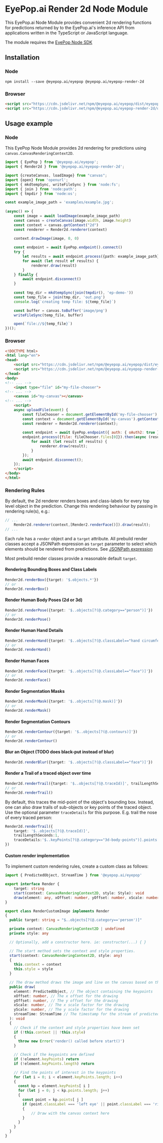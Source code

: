 # EyePop.ai Render 2d Node Module
This EyePop.ai Node Module provides convenient 2d rendering functions for predictions returned by 
to the EyePop.ai's inference API from applications written in the TypeScript or JavaScript language.

The module requires the [EyePop Node SDK](https://www.npmjs.com/package/@eyepop.ai/eyepop)
## Installation
### Node
```shell
npm install --save @eyepop.ai/eyepop @eyepop.ai/eyepop-render-2d
```
### Browser
```html
<script src="https://cdn.jsdelivr.net/npm/@eyepop.ai/eyepop/dist/eyepop.min.js"></script>
<script src="https://cdn.jsdelivr.net/npm/@eyepop.ai/eyepop-render-2d/dist/eyepop.render2d.min.js"></script>
```
## Usage example
### Node
This EyePop Node Module provides 2d rendering for predictions using `canvas.CanvasRenderingContext2D`.
```typescript
import { EyePop } from '@eyepop.ai/eyepop';
import { Render2d } from '@eyepop.ai/eyepop-render-2d';

import {createCanvas, loadImage} from "canvas";
import {open} from 'openurl';
import { mkdtempSync, writeFileSync } from 'node:fs';
import { join } from 'node:path';
import { tmpdir } from 'node:os';

const example_image_path = 'examples/example.jpg';
    
(async() => {
    const image = await loadImage(example_image_path)
    const canvas = createCanvas(image.width, image.height)
    const context = canvas.getContext("2d")
    const renderer = Render2d.renderer(context)
    
    context.drawImage(image, 0, 0)

    const endpoint = await EyePop.endpoint().connect()
    try {
        let results = await endpoint.process({path: example_image_path})
        for await (let result of results) {
            renderer.draw(result)
        }        
    } finally {
        await endpoint.disconnect()
    }
    
    const tmp_dir = mkdtempSync(join(tmpdir(), 'ep-demo-'))
    const temp_file = join(tmp_dir, 'out.png')
    console.log(`creating temp file: ${temp_file}`)

    const buffer = canvas.toBuffer('image/png')
    writeFileSync(temp_file, buffer)

    open(`file://${temp_file}`)
})();
```
### Browser
```html
<!DOCTYPE html>
<html lang="en">
<head>
    <script src="https://cdn.jsdelivr.net/npm/@eyepop.ai/eyepop/dist/eyepop.min.js"></script>
    <script src="https://cdn.jsdelivr.net/npm/@eyepop.ai/eyepop-render-2d/dist/eyepop.render2d.min.js"></script>
</head>
<body>
<!-- ... -->
    <input type="file" id="my-file-chooser">
<!-- ... -->
    <canvas id="my-canvas"></canvas>
<!-- ... -->
    <script>
    async uploadFile(event) {
        const fileChooser = document.getElementById('my-file-chooser');
        const context = document.getElementById('my-canvas').getContext("2d");
        const renderer = Render2d.renderer(context);
        
        const endpoint = await EyePop.endpoint({ auth: { oAuth2: true }, popId: '< Pop Id>' }).connect();
        endpoint.process({file: fileChooser.files[0]}).then(async (results) => {
            for await (let result of results) {
                renderer.draw(result);
            }
        });
        await endpoint.disconnect();
    });
    </script>
</body>
</html>

```
### Rendering Rules
By default, the 2d renderer renders boxes and class-labels for every top level object in the prediction.
Change this rendering behaviour by passing in rendering rule(s), e.g.:
```javascript
// ...
    Render2d.renderer(context,[Render2.renderFace()]).draw(result);
// ...
```
Each rule has a `render` object and a `target` attribute. All prebuild render classes accept a 
JSONPath expression as `target` parameter to select which elements should be rendered from predictions. 
See [JSONPath expression](https://www.npmjs.com/package/jsonpath)

Most prebuild render classes provide a reasonable default `target`.
#### Rendering Bounding Boxes and Class Labels
```typescript
Render2d.renderBox({target: '$.objects.*'})
// or
Render2d.renderBox()
``` 
#### Render Human Body Poses (2d or 3d)
```typescript
Render2d.renderPose({target: '$..objects[?(@.category=="person")]'})
// or
Render2d.renderPose()
```    
#### Render Human Hand Details
```typescript
Render2d.renderHand({target: '$..objects[?(@.classLabel=="hand circumference")]'})
// or 
Render2d.renderHand()
```
#### Render Human Faces
```typescript
Render2d.renderFace({target: '$..objects[?(@.classLabel=="face")]'}) 
// or 
Render2d.renderFace() 
```
#### Render Segmentation Masks
```typescript
Render2d.renderMask({target: '$..objects[?(@.mask)]'}) 
// or 
Render2d.renderMask() 
```
#### Render Segmentation Contours
```typescript
Render2d.renderContour({target: '$..objects[?(@.contours)]'}) 
// or 
Render2d.renderContour() 
```
#### Blur an Object (TODO does black-put instead of blur)
```typescript
Render2d.renderBlur({target: '$..objects[?(@.classLabel=="face")]'})
```
#### Render a Trail of a traced object over time
```typescript
Render2d.renderTrail({target: '$..objects[?(@.traceId)]', trailLengthSeconds:1})
// or
Render2d.renderTrail()
```
By default, this traces the mid-point of the object's bounding box. Instead, one can also draw trails of 
sub-objects or key points of the traced object. Use the optional parameter `traceDetails` for this purpose. 
E.g. trail the nose of every traced person:
```typescript
Render2d.renderTrail({
    target: '$..objects[?(@.traceId)]', 
    trailLengthSeconds:1, 
    traceDetails:'$..keyPoints[?(@.category=="3d-body-points")].points[?(@.classLabel.includes("nose"))]'
})
```
#### Custom render implementation
To implement custom rendering rules, create a custom class as follows:  
```typescript
import { PredictedObject, StreamTime } from '@eyepop.ai/eyepop'

export interface Render {
    target: string
    start(context: CanvasRenderingContext2D, style: Style): void
    draw(element: any, xOffset: number, yOffset: number, xScale: number, yScale: number, streamTime: StreamTime): void
}

export class RenderCustomImage implements Render
{
  public target: string = "$..objects[?(@.category=='person')]"

  private context: CanvasRenderingContext2D | undefined
  private style: any

  // Optionally, add a constructor here. ie: constructor(...) { }

  // The start method sets the context and style properties.
  start(context: CanvasRenderingContext2D, style: any)
  {
    this.context = context
    this.style = style
  }

  // The draw method draws the image and line on the canvas based on the positions of the points in the PredictedObject.
  public draw(
    element: PredictedObject, // The object containing the keypoints
    xOffset: number, // The x offset for the drawing
    yOffset: number, // The y offset for the drawing
    xScale: number, // The x scale factor for the drawing
    yScale: number, // The y scale factor for the drawing
    streamTime: StreamTime // The timestamp for the stream of predicted objects
  ): void
  {
    // Check if the context and style properties have been set
    if (!this.context || !this.style)
    {
      throw new Error('render() called before start()')
    }

    // Check if the keypoints are defined
    if (!element.keyPoints) return
    if (!element.keyPoints.length) return

    // Find the points of interest in the keypoints
    for (let i = 0; i < element.keyPoints.length; i++)
    {
      const kp = element.keyPoints[ i ]
      for (let j = 0; j < kp.points.length; j++)
      {
        const point = kp.points[ j ]
        if (point.classLabel === 'left eye' || point.classLabel === 'right eye')
        {
            // Draw with the canvas context here
        }
      }
    }
  }
}


```
